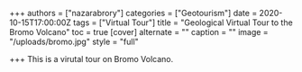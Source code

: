 +++
authors = ["nazarabrory"]
categories = ["Geotourism"]
date = 2020-10-15T17:00:00Z
tags = ["Virtual Tour"]
title = "Geological Virtual Tour to the Bromo Volcano"
toc = true
[cover]
alternate = ""
caption = ""
image = "/uploads/bromo.jpg"
style = "full"

+++
This is a virutal tour on Bromo Volcano.